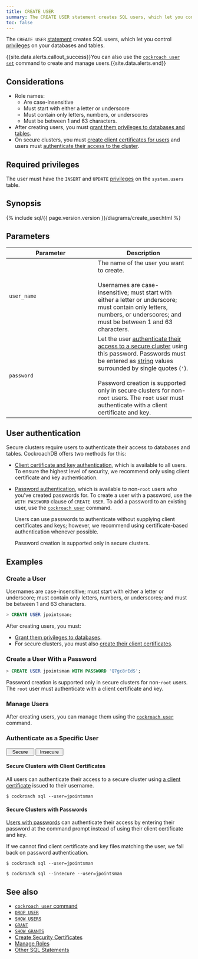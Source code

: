 ```yaml
---
title: CREATE USER
summary: The CREATE USER statement creates SQL users, which let you control privileges on your databases and tables.
toc: false
---
```


The `CREATE USER` [statement](sql-statements.html) creates SQL users, which let you control [privileges](privileges.html) on your databases and tables.

{{site.data.alerts.callout_success}}You can also use the <a href="create-and-manage-users.html"><code>cockroach user set</code></a> command to create and manage users.{{site.data.alerts.end}}

<div id="toc"></div>

## Considerations

- Role names:
    - Are case-insensitive
    - Must start with either a letter or underscore
    - Must contain only letters, numbers, or underscores
    - Must be between 1 and 63 characters.
- After creating users, you must [grant them privileges to databases and tables](grant.html).
- On secure clusters, you must [create client certificates for users](create-security-certificates.html#create-the-certificate-and-key-pair-for-a-client) and users must [authenticate their access to the cluster](#user-authentication).

## Required privileges

The user must have the `INSERT` and `UPDATE` [privileges](privileges.html) on the `system.users` table.

## Synopsis

<section>{% include sql/{{ page.version.version }}/diagrams/create_user.html %}</section>

## Parameters

<style>
table td:first-child {
    min-width: 225px;
}
</style>

| Parameter | Description |
|-----------|-------------|
|`user_name` | The name of the user you want to create.<br><br>Usernames are case-insensitive; must start with either a letter or underscore; must contain only letters, numbers, or underscores; and must be between 1 and 63 characters.|
|`password` | Let the user [authenticate their access to a secure cluster](#user-authentication) using this password. Passwords must be entered as [string](string.html) values surrounded by single quotes (`'`).<br><br>Password creation is supported only in secure clusters for non-`root` users. The `root` user must authenticate with a client certificate and key.|

## User authentication

Secure clusters require users to authenticate their access to databases and tables. CockroachDB offers two methods for this:

- [Client certificate and key authentication](#secure-clusters-with-client-certificates), which is available to all users. To ensure the highest level of security, we recommend only using client certificate and key authentication.

- [Password authentication](#secure-clusters-with-passwords), which is available to non-`root` users who you've created passwords for. To create a user with a password, use the `WITH PASSWORD` clause of `CREATE USER`. To add a password to an existing user, use the [`cockroach user`](create-and-manage-users.html#update-a-users-password) command.

    Users can use passwords to authenticate without supplying client certificates and keys; however, we recommend using certificate-based authentication whenever possible.

    Password creation is supported only in secure clusters.

## Examples

### Create a User

Usernames are case-insensitive; must start with either a letter or underscore; must contain only letters, numbers, or underscores; and must be between 1 and 63 characters.

~~~ sql
> CREATE USER jpointsman;
~~~

After creating users, you must:

- [Grant them privileges to databases](grant.html).
- For secure clusters, you must also [create their client certificates](create-security-certificates.html#create-the-certificate-and-key-pair-for-a-client).

### Create a User With a Password

~~~ sql
> CREATE USER jpointsman WITH PASSWORD 'Q7gc8rEdS';
~~~

Password creation is supported only in secure clusters for non-`root` users. The `root` user must authenticate with a client certificate and key.

### Manage Users

After creating users, you can manage them using the [`cockroach user`](create-and-manage-users.html) command.

### Authenticate as a Specific User

<div class="filters clearfix">
  <button style="width: 15%" class="filter-button" data-scope="secure">Secure</button>
  <button style="width: 15%" class="filter-button" data-scope="insecure">Insecure</button>
</div>
<p></p>

<div class="filter-content" markdown="1" data-scope="secure">

#### Secure Clusters with Client Certificates

All users can authenticate their access to a secure cluster using [a client certificate](create-security-certificates.html#create-the-certificate-and-key-pair-for-a-client) issued to their username.

~~~ shell
$ cockroach sql --user=jpointsman
~~~

#### Secure Clusters with Passwords

[Users with passwords](#create-a-user) can authenticate their access by entering their password at the command prompt instead of using their client certificate and key.

If we cannot find client certificate and key files matching the user, we fall back on password authentication.

~~~ shell
$ cockroach sql --user=jpointsman
~~~

</div>

<div class="filter-content" markdown="1" data-scope="insecure">

~~~ shell
$ cockroach sql --insecure --user=jpointsman
~~~

</div>

## See also

- [`cockroach user` command](create-and-manage-users.html)
- [`DROP USER`](drop-user.html)
- [`SHOW USERS`](show-users.html)
- [`GRANT`](grant.html)
- [`SHOW GRANTS`](show-grants.html)
- [Create Security Certificates](create-security-certificates.html)
- [Manage Roles](roles.html)
- [Other SQL Statements](sql-statements.html)
